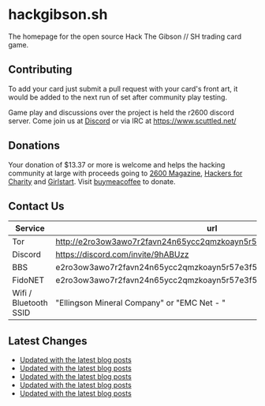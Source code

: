 # hackgibson.sh
The homepage for the open source Hack The Gibson // SH trading card game.


## Contributing

To add your card just submit a pull request with your card's front art, it would be added to the next run of set after community play testing.

Game play and discussions over the project is held the r2600 discord server. Come join us at [Discord](https://discord.com/invite/9hABUzz) or via IRC at https://www.scuttled.net/


## Donations

Your donation of $13.37 or more is welcome and helps the hacking community at large with proceeds going to [2600 Magazine](https://2600.com/), [Hackers for Charity](https://hackersforcharity.org) and [Girlstart](https://girlstart.org).  Visit [buymeacoffee](https://www.buymeacoffee.com/hackgibson.sh) to donate.


## Contact Us

Service | url
-|-
Tor | http://e2ro3ow3awo7r2favn24n65ycc2qmzkoayn5r57e3f56nvjwdcgg32ad.onion
Discord | https://discord.com/invite/9hABUzz
BBS | e2ro3ow3awo7r2favn24n65ycc2qmzkoayn5r57e3f56nvjwdcgg32ad.onion:23
FidoNET | e2ro3ow3awo7r2favn24n65ycc2qmzkoayn5r57e3f56nvjwdcgg32ad.onion:24554
Wifi / Bluetooth SSID | "Ellingson Mineral Company" or "EMC Net - <fidonet address>"

## Latest Changes
<!-- BLOG-POST-LIST:START -->
- [Updated with the latest blog posts](https://github.com/DFW2600/hackgibson.sh/commit/77ea7ab1ed07c976a604868f297657caf2aa7e6e)
- [Updated with the latest blog posts](https://github.com/DFW2600/hackgibson.sh/commit/73138c1ebb99591f35f680286ca2d23c5e4c6879)
- [Updated with the latest blog posts](https://github.com/DFW2600/hackgibson.sh/commit/c50ddf598d17903825e8271ddaf46ce28b3ca865)
- [Updated with the latest blog posts](https://github.com/DFW2600/hackgibson.sh/commit/8d8e7b16ac5f02f57ac0e44a6d136bdf89e30c82)
- [Updated with the latest blog posts](https://github.com/DFW2600/hackgibson.sh/commit/b7343a940804adaabc1bbf81c78db35759238aa0)
<!-- BLOG-POST-LIST:END -->
